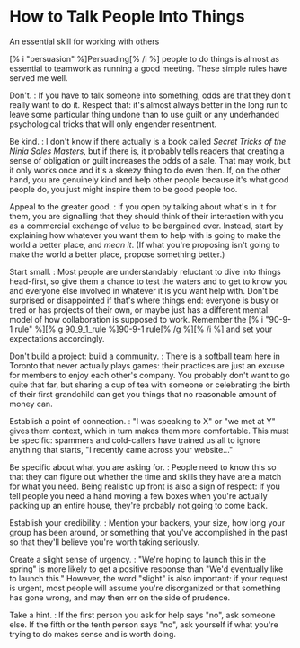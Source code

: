 # How to Talk People Into Things

<p class="subtitle">An essential skill for working with others</p>

[% i "persuasion" %]Persuading[% /i %] people to do things is almost as
essential to teamwork as running a good meeting. These simple rules have
served me well.

Don't.
:   If you have to talk someone into something, odds are that they don't really
    want to do it.  Respect that: it's almost always better in the long run to
    leave some particular thing undone than to use guilt or any underhanded
    psychological tricks that will only engender resentment.

Be kind.
:   I don't know if there actually is a book called *Secret Tricks of the Ninja
    Sales Masters*, but if there is, it probably tells readers that creating a
    sense of obligation or guilt increases the odds of a sale.  That may work,
    but it only works once and it's a skeezy thing to do even then.  If, on the
    other hand, you are genuinely kind and help other people because it's what
    good people do, you just might inspire them to be good people too.

Appeal to the greater good.
:   If you open by talking about what's in it for them, you are signalling that
    they should think of their interaction with you as a commercial exchange of
    value to be bargained over.  Instead, start by explaining how whatever you
    want them to help with is going to make the world a better place, and *mean
    it*.  (If what you're proposing isn't going to make the world a better
    place, propose something better.)

Start small.
:   Most people are understandably reluctant to dive into things head-first, so
    give them a chance to test the waters and to get to know you and everyone
    else involved in whatever it is you want help with.  Don't be surprised or
    disappointed if that's where things end: everyone is busy or tired or has
    projects of their own, or maybe just has a different mental model of how
    collaboration is supposed to work.  Remember the [% i "90-9-1 rule" %][% g 90_9_1_rule %]90-9-1 rule[% /g %][% /i %] and set your expectations accordingly.

Don't build a project: build a community.
:   There is a softball team here in Toronto that never actually plays games:
    their practices are just an excuse for members to enjoy each other's
    company.  You probably don't want to go quite that far, but sharing a cup of
    tea with someone or celebrating the birth of their first grandchild can get
    you things that no reasonable amount of money can.

Establish a point of connection.
:   "I was speaking to X" or "we met at Y" gives them context, which in turn
    makes them more comfortable.  This must be specific: spammers and
    cold-callers have trained us all to ignore anything that starts, "I recently
    came across your website…"

Be specific about what you are asking for.
:   People need to know this so that they can figure out whether the time and
    skills they have are a match for what you need.  Being realistic up front is
    also a sign of respect: if you tell people you need a hand moving a few
    boxes when you're actually packing up an entire house, they're probably not
    going to come back.

Establish your credibility.
:   Mention your backers, your size, how long your group has been around, or
    something that you've accomplished in the past so that they'll believe
    you're worth taking seriously.

Create a slight sense of urgency.
:   "We're hoping to launch this in the spring" is more likely to get a positive
    response than "We'd eventually like to launch this."  However, the word
    "slight" is also important: if your request is urgent, most people will
    assume you're disorganized or that something has gone wrong, and may then
    err on the side of prudence.

Take a hint.
:   If the first person you ask for help says "no", ask someone else.  If the
    fifth or the tenth person says "no", ask yourself if what you're trying to
    do makes sense and is worth doing.
